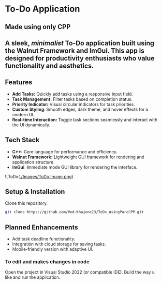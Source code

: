 # **To-Do Application**
## Made using only CPP
## A sleek, *minimalist* To-Do application built using the **Walnut Framework and ImGui**. This app is designed for productivity enthusiasts who value functionality and aesthetics.

## Features
- **Add Tasks:** Quickly add tasks using a responsive input field.
- **Task Management:** Filter tasks based on completion status.
- **Priority Indicator:** Visual circular indicators for task priorities.
- **Custom Styling**: Smooth edges, dark theme, and hover effects for a modern UI.
- **Real-time Interaction:** Toggle task sections seamlessly and interact with the UI dynamically.

## Tech Stack
- **C++:** Core language for performance and efficiency.
- **Walnut Framework:** Lightweight GUI framework for rendering and application structure.
- **ImGui**: Immediate mode GUI library for rendering the interface.

![ToDo([./Images/ToDo Image.png](https://github.com/Ved-Khajone23/ToDo_usingPureCPP/blob/main/Images/ToDo_Image.png))

## Setup & Installation
Clone this repository:

```bash
git clone https://github.com/Ved-Khajone23/ToDo_usingPureCPP.git
```
## Planned Enhancements
- Add task deadline functionality.
- Integration with cloud storage for saving tasks.
- Mobile-friendly version with adaptive UI.

### To edit and makes changes in code 
Open the project in Visual Studio 2022 (or compatible IDE).
Build the way u like and run the application.
